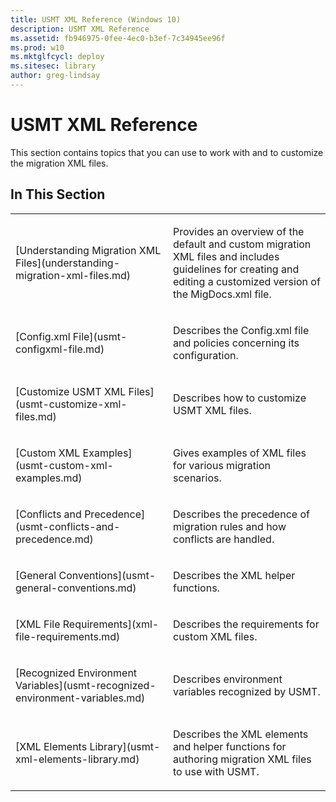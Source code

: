 ```yaml
---
title: USMT XML Reference (Windows 10)
description: USMT XML Reference
ms.assetid: fb946975-0fee-4ec0-b3ef-7c34945ee96f
ms.prod: w10
ms.mktglfcycl: deploy
ms.sitesec: library
author: greg-lindsay
---
```


# USMT XML Reference


This section contains topics that you can use to work with and to customize the migration XML files.

## In This Section


<table>
<colgroup>
<col width="50%" />
<col width="50%" />
</colgroup>
<tbody>
<tr class="odd">
<td align="left"><p>[Understanding Migration XML Files](understanding-migration-xml-files.md)</p></td>
<td align="left"><p>Provides an overview of the default and custom migration XML files and includes guidelines for creating and editing a customized version of the MigDocs.xml file.</p></td>
</tr>
<tr class="even">
<td align="left"><p>[Config.xml File](usmt-configxml-file.md)</p></td>
<td align="left"><p>Describes the Config.xml file and policies concerning its configuration.</p></td>
</tr>
<tr class="odd">
<td align="left"><p>[Customize USMT XML Files](usmt-customize-xml-files.md)</p></td>
<td align="left"><p>Describes how to customize USMT XML files.</p></td>
</tr>
<tr class="even">
<td align="left"><p>[Custom XML Examples](usmt-custom-xml-examples.md)</p></td>
<td align="left"><p>Gives examples of XML files for various migration scenarios.</p></td>
</tr>
<tr class="odd">
<td align="left"><p>[Conflicts and Precedence](usmt-conflicts-and-precedence.md)</p></td>
<td align="left"><p>Describes the precedence of migration rules and how conflicts are handled.</p></td>
</tr>
<tr class="even">
<td align="left"><p>[General Conventions](usmt-general-conventions.md)</p></td>
<td align="left"><p>Describes the XML helper functions.</p></td>
</tr>
<tr class="odd">
<td align="left"><p>[XML File Requirements](xml-file-requirements.md)</p></td>
<td align="left"><p>Describes the requirements for custom XML files.</p></td>
</tr>
<tr class="even">
<td align="left"><p>[Recognized Environment Variables](usmt-recognized-environment-variables.md)</p></td>
<td align="left"><p>Describes environment variables recognized by USMT.</p></td>
</tr>
<tr class="odd">
<td align="left"><p>[XML Elements Library](usmt-xml-elements-library.md)</p></td>
<td align="left"><p>Describes the XML elements and helper functions for authoring migration XML files to use with USMT.</p></td>
</tr>
</tbody>
</table>

 

 

 






